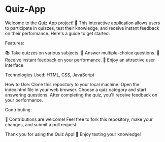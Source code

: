 # Quiz-App

Welcome to the Quiz App project! 🎉 This interactive application allows users to participate in quizzes, test their knowledge, and receive instant feedback on their performance. Here's a guide to get started:

Features:

📚 Take quizzes on various subjects.
🧠 Answer multiple-choice questions.
📝 Receive instant feedback on your performance.
🎨 Enjoy an attractive user interface.

Technologies Used:
HTML,
CSS,
JavaScript

How to Use:
Clone this repository to your local machine.
Open the index.html file in your web browser.
Choose a quiz category and start answering questions.
After completing the quiz, you'll receive feedback on your performance.

Contributing:

🌟 Contributions are welcome! Feel free to fork this repository, make your changes, and submit a pull request.

Thank you for using the Quiz App! 🚀 Enjoy testing your knowledge!
